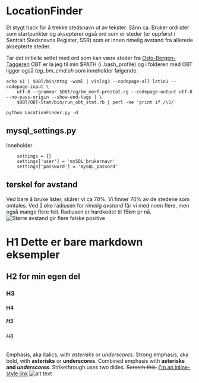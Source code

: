 # LocationFinder
Et stygt hack for å trekke stedsnavn ut av tekster. Sånn ca. Bruker ordlister som startpunkter og aksepterer også ord som er steder (er oppførst i Sentralt Stedsnavns Register, SSR) som er innen rimelig avstand fra allerede aksepterte steder.


Tar det initielle settet med ord som kan være steder fra [Oslo-Bergen-Taggeren](https://github.com/noklesta/The-Oslo-Bergen-Tagger)
OBT er la jeg til min $PATH (i .bash_profile) og i folderen med OBT ligger også _tag_bm_cmd.sh_ som inneholder følgende:
```
echo $1 | $OBT/bin/mtag -wxml | vislcg3 --codepage-all latin1 --codepage-input \
    utf-8 --grammar $OBT/cg/bm_morf-prestat.cg --codepage-output utf-8 --no-pass-origin --show-end-tags | \
    $OBT/OBT-Stat/bin/run_obt_stat.rb | perl -ne 'print if /\S/'
```

```python LocationFinder.py -d```

## mysql_settings.py
Inneholder
```
    settings = {}
    settings['user'] = 'mySQL_brukernavn'
    settings['password'] = 'mySQL_passord'
```

## terskel for avstand
Ved bare å bruke lister, skårer vi ca 70%. Vi finner 70% av de stedene som omtales. Ved å øke radiusen for _rimelig avstand_ får vi med noen flere, men også mange flere feil. Radiusen er hardkodet til 15km pr nå.
![Større avstand gir flere falske positive](http://stavelin.com/uib/LocationFinder_dist_v_errors.png "Antall feil kommer raskere enn antall rette, ved å øke radiusen for hva _rimelig nært_ er")



# H1 Dette er bare markdown eksempler
## H2 for min egen del
### H3
#### H4
##### H5
###### H6
Emphasis, aka italics, with *asterisks* or _underscores_.
Strong emphasis, aka bold, with **asterisks** or __underscores__.
Combined emphasis with **asterisks and _underscores_**.
Strikethrough uses two tildes. ~~Scratch this.~~
[I'm an inline-style link](https://www.google.com)
![alt text](https://github.com/adam-p/markdown-here/raw/master/src/common/images/icon48.png "Logo Title Text 1")
